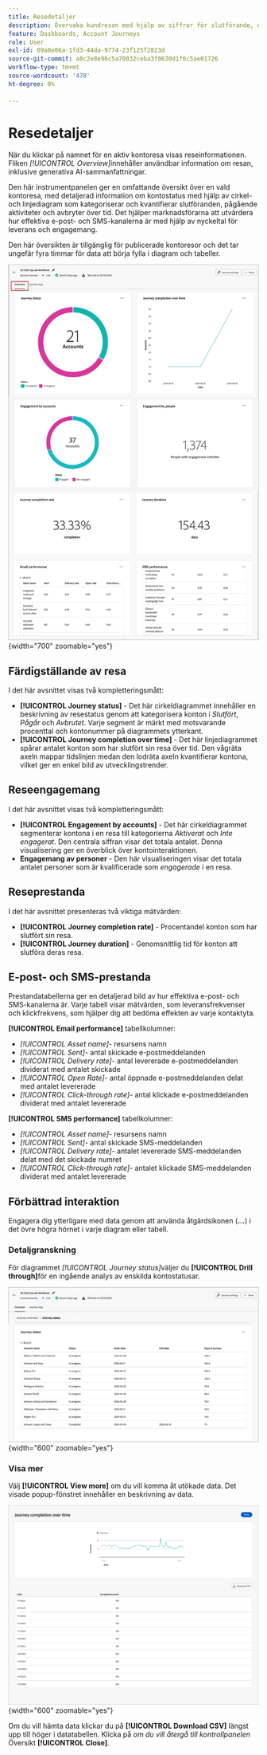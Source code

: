 ```yaml
---
title: Resedetaljer
description: Övervaka kundresan med hjälp av siffror för slutförande, engagemang, e-post-/SMS-analyser och AI-insikter i Journey Optimizer B2B edition.
feature: Dashboards, Account Journeys
role: User
exl-id: 09a0e06a-1fd3-44da-9774-23f125f2823d
source-git-commit: a8c2e8e96c5a70032ceba3f0630d1f6c5ae01726
workflow-type: tm+mt
source-wordcount: '478'
ht-degree: 0%

---
```


# Resedetaljer

När du klickar på namnet för en aktiv kontoresa visas reseinformationen. Fliken _[!UICONTROL Overview]_&#x200B;innehåller användbar information om resan, inklusive generativa AI-sammanfattningar.

Den här instrumentpanelen ger en omfattande översikt över en vald kontoresa, med detaljerad information om kontostatus med hjälp av cirkel- och linjediagram som kategoriserar och kvantifierar slutföranden, pågående aktiviteter och avbryter över tid. Det hjälper marknadsförarna att utvärdera hur effektiva e-post- och SMS-kanalerna är med hjälp av nyckeltal för leverans och engagemang.

Den här översikten är tillgänglig för publicerade kontoresor och det tar ungefär fyra timmar för data att börja fylla i diagram och tabeller.

![Få åtkomst till information om aktiv resa](./assets/journey-detail-overview.png){width="700" zoomable="yes"}

## Färdigställande av resa

I det här avsnittet visas två kompletteringsmått:

* **[!UICONTROL Journey status]** - Det här cirkeldiagrammet innehåller en beskrivning av resestatus genom att kategorisera konton i _Slutfört_, _Pågår_ och _Avbrutet_. Varje segment är märkt med motsvarande procenttal och kontonummer på diagrammets ytterkant.
* **[!UICONTROL Journey completion over time]** - Det här linjediagrammet spårar antalet konton som har slutfört sin resa över tid. Den vågräta axeln mappar tidslinjen medan den lodräta axeln kvantifierar kontona, vilket ger en enkel bild av utvecklingstrender.

## Reseengagemang

I det här avsnittet visas två kompletteringsmått:

* **[!UICONTROL Engagement by accounts]** - Det här cirkeldiagrammet segmenterar kontona i en resa till kategorierna _Aktiverat_ och _Inte engagerat_. Den centrala siffran visar det totala antalet. Denna visualisering ger en överblick över kontointeraktionen.
* **Engagemang av personer** - Den här visualiseringen visar det totala antalet personer som är kvalificerade som _engagerade_ i en resa.

## Reseprestanda

I det här avsnittet presenteras två viktiga mätvärden:

* **[!UICONTROL Journey completion rate]** - Procentandel konton som har slutfört sin resa.
* **[!UICONTROL Journey duration]** - Genomsnittlig tid för konton att slutföra deras resa.

## E-post- och SMS-prestanda

Prestandatabellerna ger en detaljerad bild av hur effektiva e-post- och SMS-kanalerna är. Varje tabell visar mätvärden, som leveransfrekvenser och klickfrekvens, som hjälper dig att bedöma effekten av varje kontaktyta.

**[!UICONTROL Email performance]** tabellkolumner:

* _[!UICONTROL Asset name]_- resursens namn
* _[!UICONTROL Sent]_- antal skickade e-postmeddelanden
* _[!UICONTROL Delivery rate]_- antal levererade e-postmeddelanden dividerat med antalet skickade
* _[!UICONTROL Open Rate]_- antal öppnade e-postmeddelanden delat med antalet levererade
* _[!UICONTROL Click-through rate]_- antal klickade e-postmeddelanden dividerat med antalet levererade

**[!UICONTROL SMS performance]** tabellkolumner:

* _[!UICONTROL Asset name]_- resursens namn
* _[!UICONTROL Sent]_- antal skickade SMS-meddelanden
* _[!UICONTROL Delivery rate]_- antalet levererade SMS-meddelanden delat med det skickade numret
* _[!UICONTROL Click-through rate]_- antalet klickade SMS-meddelanden dividerat med antalet levererade
<!-- 
To generate a shareable PDF of your current view, click **[!UICONTROL Export]** at the top right of the page. -->

## Förbättrad interaktion

Engagera dig ytterligare med data genom att använda åtgärdsikonen (**...**) i det övre högra hörnet i varje diagram eller tabell.

### Detaljgranskning

För diagrammet _[!UICONTROL Journey status]_&#x200B;väljer du **[!UICONTROL Drill through]**&#x200B;för en ingående analys av enskilda kontostatusar.

![Detaljnivån för diagramdata](./assets/journey-status-drill-through.png){width="600" zoomable="yes"}
<!--
The applied global filters are carried over to the view and displayed at the top. Click the _Filter_ icon at the top left to filter the data display by journey.-->

### Visa mer

Välj **[!UICONTROL View more]** om du vill komma åt utökade data. Det visade popup-fönstret innehåller en beskrivning av data.

![Visa utökade data](./assets/journey-completion-over-time-view-more.png){width="600" zoomable="yes"}

Om du vill hämta data klickar du på **[!UICONTROL Download CSV]** längst upp till höger i datatabellen. Klicka på _om du vill återgå till kontrollpanelen_&#x200B;Översikt **[!UICONTROL Close]**.
